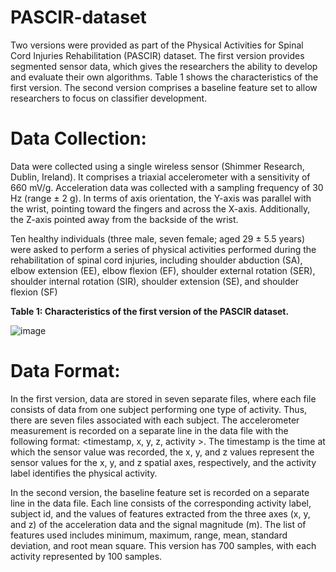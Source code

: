# PASCIR-dataset

Two versions were provided as part of the Physical Activities for Spinal Cord Injuries Rehabilitation (PASCIR) dataset. The first version provides segmented sensor data, which gives the researchers the ability to develop and evaluate their own algorithms. Table 1 shows the characteristics of the first version. The second version comprises a baseline feature set to allow researchers to focus on classifier development.      

# **Data Collection:** 

Data were collected using a single wireless sensor (Shimmer Research, Dublin, Ireland). It comprises a triaxial accelerometer with a sensitivity of 660 mV/g. Acceleration data was collected with a sampling frequency of 30 Hz (range ± 2 g). In terms of axis orientation, the Y-axis was parallel with the wrist, pointing toward the fingers and across the X-axis. Additionally, the Z-axis pointed away from the backside of the wrist.

Ten healthy individuals (three male, seven female; aged 29 ± 5.5 years) were asked to perform a series of physical activities performed during the rehabilitation of spinal cord injuries, including shoulder abduction (SA), elbow extension (EE), elbow flexion (EF), shoulder external rotation (SER), shoulder internal rotation (SIR), shoulder extension (SE), and shoulder flexion (SF) 

  **Table 1: Characteristics of the first version of the PASCIR dataset.**

![image](https://user-images.githubusercontent.com/105864750/169359581-3ae963b5-8487-4483-93a9-3ef13d1be59a.png)

# **Data Format:**

In the first version, data are stored in seven separate files, where each file consists of data from one subject performing one type of activity. Thus, there are seven files associated with each subject. The accelerometer measurement is recorded on a separate line in the data file with the following format: <timestamp, x, y, z, activity >. The timestamp is the time at which the sensor value was recorded, the x, y, and z values represent the sensor values for the x, y, and z spatial axes, respectively, and the activity label identifies the physical activity. 

In the second version, the baseline feature set is recorded on a separate line in the data file. Each line consists of the corresponding activity label, subject id, and the values of features extracted from the three axes (x, y, and z) of the acceleration data and the signal magnitude (m). The list of features used includes minimum, maximum, range, mean, standard deviation, and root mean square. This version has 700 samples, with each activity represented by 100 samples.
